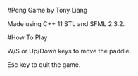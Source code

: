 #Pong Game by Tony Liang

Made using C++ 11 STL and SFML 2.3.2.

#How To Play

W/S or Up/Down keys to move the paddle.

Esc key to quit the game.
